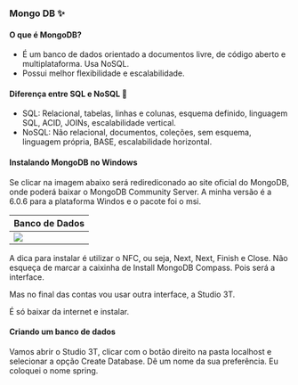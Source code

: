 ### Mongo DB ✨

#### O que é MongoDB?
- É um banco de dados orientado a documentos livre, de código aberto e multiplataforma. Usa NoSQL.
- Possui melhor flexibilidade e escalabilidade.

#### Diferença entre SQL e NoSQL 🤔
- SQL: Relacional, tabelas, linhas e colunas, esquema definido, linguagem SQL, ACID, JOINs, escalabilidade vertical.
- NoSQL: Não relacional, documentos, coleções, sem esquema, linguagem própria, BASE, escalabilidade horizontal.

#### Instalando MongoDB no Windows
Se clicar na imagem abaixo será redirediconado ao site oficial do MongoDB, onde poderá baixar o MongoDB Community Server. A minha versão é a 6.0.6 para a plataforma Windos e o pacote foi o msi.

| Banco de Dados | 
| ---------------|
| <div><a href="https://www.mongodb.com/try/download/community-kubernetes-operator" target="_blank"><img src="https://img.shields.io/badge/MongoDB-%234ea94b.svg?style=for-the-badge&logo=mongodb&logoColor=white" target="_blank"></a></div>

A dica para instalar é utilizar o NFC, ou seja, Next, Next, Finish e Close. Não esqueça de marcar a caixinha de Install MongoDB Compass. Pois será a interface. 

Mas no final das contas vou usar outra interface, a Studio 3T.

É só baixar da internet e instalar.

#### Criando um banco de dados

Vamos abrir o Studio 3T, clicar com o botão direito na pasta localhost e selecionar a opção Create Database. Dê um nome da sua preferência. Eu coloquei o nome spring. 




